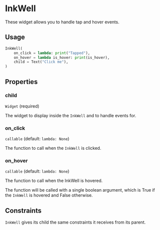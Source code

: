 # InkWell

These widget allows you to handle tap and hover events.

## Usage

```python
InkWell(
    on_click = lambda: print("Tapped"),
    on_hover = lambda is_hover: print(is_hover),
    child = Text("Click me"),
)
```

## Properties

### child

```Widget``` (required)

The widget to display inside the `InkWell` and to handle events for.

### on_click

```callable``` (default: ```lambda: None```)

The function to call when the `InkWell` is clicked.

### on_hover

```callable``` (default: ```lambda: None```)

The function to call when the InkWell is hovered.

The function will be called with a single boolean argument, which is True if the `InkWell` is hovered and False otherwise.

## Constraints

`InkWell` gives its child the same constraints it receives from its parent.
